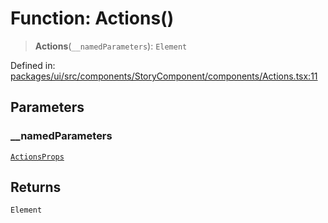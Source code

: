 # Function: Actions()

> **Actions**(`__namedParameters`): `Element`

Defined in: [packages/ui/src/components/StoryComponent/components/Actions.tsx:11](https://github.com/laruss/react-text-game/blob/4915125f9c22f1259a088eb59b920654db3f32d0/packages/ui/src/components/StoryComponent/components/Actions.tsx#L11)

## Parameters

### \_\_namedParameters

[`ActionsProps`](../type-aliases/ActionsProps.md)

## Returns

`Element`
